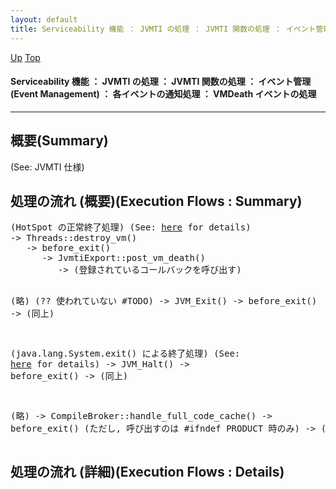 ```yaml
---
layout: default
title: Serviceability 機能 ： JVMTI の処理 ： JVMTI 関数の処理 ： イベント管理 (Event Management) ： 各イベントの通知処理 ： VMDeath イベントの処理
---
```

[Up](no29359PS.html) [Top](../index.html)

#### Serviceability 機能 ： JVMTI の処理 ： JVMTI 関数の処理 ： イベント管理 (Event Management) ： 各イベントの通知処理 ： VMDeath イベントの処理

--- 
## 概要(Summary)
(See: JVMTI 仕様)

## 処理の流れ (概要)(Execution Flows : Summary)
<div class="flow-abst"><pre>
(HotSpot の正常終了処理) (See: <a href="no3059oro.html">here</a> for details)
-&gt; Threads::destroy_vm()
   -&gt; before_exit()
      -&gt; JvmtiExport::post_vm_death()
         -&gt; (登録されているコールバックを呼び出す)

(略) (?? 使われていない #TODO)
-&gt; JVM_Exit()
   -&gt; before_exit()
      -&gt; (同上)

(java.lang.System.exit() による終了処理) (See: <a href="no2935jtd.html">here</a> for details)
-&gt; JVM_Halt()
   -&gt; before_exit()
      -&gt; (同上)

(略)
-&gt; CompileBroker::handle_full_code_cache()
   -&gt; before_exit()  (ただし, 呼び出すのは #ifndef PRODUCT 時のみ)
      -&gt; (同上)
</pre></div>

## 処理の流れ (詳細)(Execution Flows : Details)







